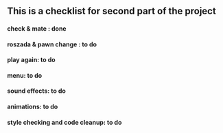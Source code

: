 ## This is a checklist for second part of the project

#### check & mate : done

#### roszada & pawn change : to do

#### play again: to do

#### menu: to do

#### sound effects: to do

#### animations: to do

#### style checking and code cleanup: to do
